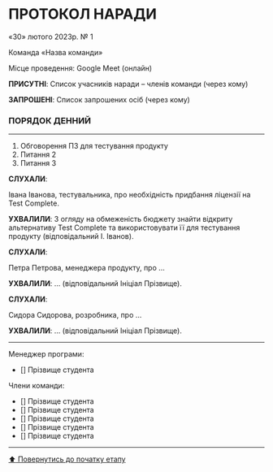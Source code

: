 # ПРОТОКОЛ НАРАДИ  

«30» лютого 2023р. № 1  

Команда «Назва команди»  

Місце проведення: Google Meet (онлайн)

**ПРИСУТНІ**:
Список учасників наради – членів команди (через кому)

**ЗАПРОШЕНІ**:
Список запрошених осіб (через кому)

### ПОРЯДОК ДЕННИЙ
---
1. Обговорення ПЗ для тестування продукту
2. Питання 2
3. Питання 3

**СЛУХАЛИ**:

Івана Іванова, тестувальника, про необхідність придбання ліцензії на Test Complete.

**УХВАЛИЛИ**:
З огляду на обмеженість бюджету знайти відкриту альтернативу Test Complete та використовувати її для тестування продукту (відповідальний І. Іванов).

**СЛУХАЛИ**:

Петра Петрова, менеджера продукту, про …

**УХВАЛИЛИ**:
… (відповідальний Ініціал Прізвище).

**СЛУХАЛИ**:

Сидора Сидорова, розробника, про …

**УХВАЛИЛИ**:
… (відповідальний Ініціал Прізвище).

---

Менеджер програми:
- [] Прізвище студента

Члени команди:

- [] Прізвище студента
- [] Прізвище студента
- [] Прізвище студента
- [] Прізвище студента
- [] Прізвище студента
---
[:arrow_up: Повернутись до початку етапу](/docs/1.Envisioning/README.md)

